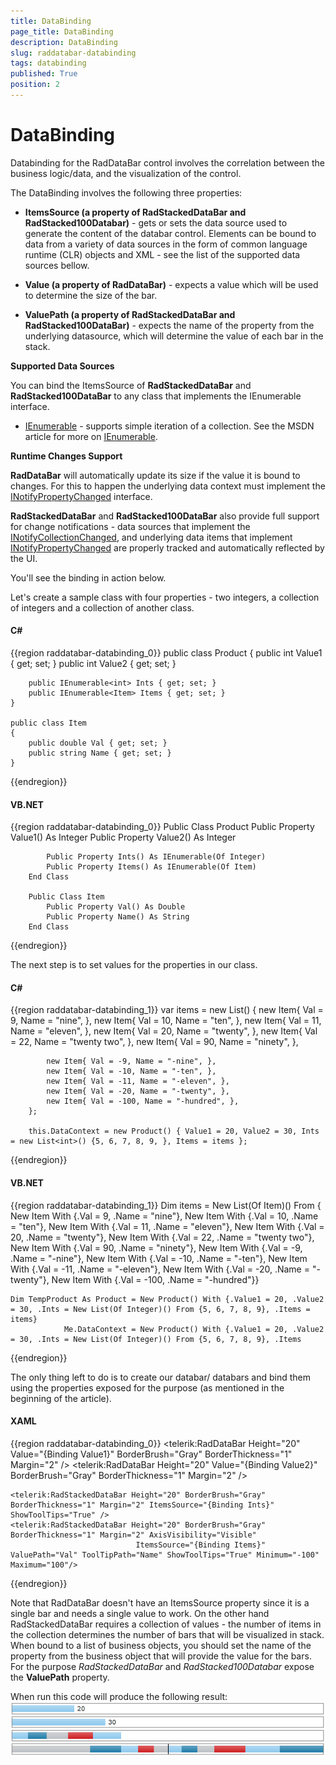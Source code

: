 ```yaml
---
title: DataBinding
page_title: DataBinding
description: DataBinding
slug: raddatabar-databinding
tags: databinding
published: True
position: 2
---
```


# DataBinding

Databinding for the RadDataBar control involves the correlation between the business logic/data, and the visualization of the control.
        

The DataBinding involves the following three properties:
* __ItemsSource (a property of RadStackedDataBar and RadStacked100Databar)__ - gets or sets the data source used to generate the content of the databar control. Elements can be bound to data from a variety of data sources in the form of common language runtime (CLR) objects and XML - see the list of the supported data sources bellow.

* __Value (a property of RadDataBar)__ - expects a value which will be used to determine the size of the bar.

* __ValuePath (a property of RadStackedDataBar and RadStacked100DataBar)__ - expects the name of the property from the underlying datasource, which will determine the value of each bar in the stack.            

__Supported Data Sources__

You can bind the ItemsSource of __RadStackedDataBar__ and __RadStacked100DataBar__ to any class that implements the IEnumerable interface.        

* [IEnumerable](http://msdn.microsoft.com/en-us/library/system.collections.ienumerable.aspx) - supports simple iteration of a collection. See the MSDN article for more on [IEnumerable](http://msdn.microsoft.com/en-us/library/system.collections.ienumerable.aspx).            

__Runtime Changes Support__

__RadDataBar__ will automatically update its size if the value it is bound to changes. For this to happen the underlying data context must implement the [INotifyPropertyChanged](http://msdn.microsoft.com/en-us/library/system.componentmodel.inotifypropertychanged(VS.95).aspx%20) interface.

__RadStackedDataBar__ and __RadStacked100DataBar__ also provide full support for change notifications - data sources that implement the [INotifyCollectionChanged](http://msdn.microsoft.com/en-us/library/system.collections.specialized.inotifycollectionchanged.aspx), and underlying data items that implement [INotifyPropertyChanged](http://msdn.microsoft.com/en-us/library/system.componentmodel.inotifypropertychanged(VS.95).aspx%20) are properly tracked and automatically reflected by the UI.        

You'll see the binding in action below.        

Let's create a sample class with four properties - two integers, a collection of integers and a collection of another class.        

#### __C#__

{{region raddatabar-databinding_0}}
	public class Product
	{
		public int Value1 { get; set; }
		public int Value2 { get; set; }
	
		public IEnumerable<int> Ints { get; set; }
		public IEnumerable<Item> Items { get; set; }
	}
	
	public class Item
	{
		public double Val { get; set; }
		public string Name { get; set; }
	}
{{endregion}}

#### __VB.NET__

{{region raddatabar-databinding_0}}
	Public Class Product
			Public Property Value1() As Integer
			Public Property Value2() As Integer
	
			Public Property Ints() As IEnumerable(Of Integer)
			Public Property Items() As IEnumerable(Of Item)
		End Class
	
		Public Class Item
			Public Property Val() As Double
			Public Property Name() As String
		End Class
{{endregion}}

The next step is to set values for the properties in our class.

#### __C#__

{{region raddatabar-databinding_1}}
	 var items = new List<Item>() 
		{
			new Item{ Val = 9, Name = "nine", },
			new Item{ Val = 10, Name = "ten", },
			new Item{ Val = 11, Name = "eleven", },
			new Item{ Val = 20, Name = "twenty", }, 
			new Item{ Val = 22, Name = "twenty two", }, 
			new Item{ Val = 90, Name = "ninety", }, 
	
			new Item{ Val = -9, Name = "-nine", },
			new Item{ Val = -10, Name = "-ten", },
			new Item{ Val = -11, Name = "-eleven", },
			new Item{ Val = -20, Name = "-twenty", }, 
			new Item{ Val = -100, Name = "-hundred", }, 
		};
	
		this.DataContext = new Product() { Value1 = 20, Value2 = 30, Ints = new List<int>() {5, 6, 7, 8, 9, }, Items = items };
{{endregion}}

#### __VB.NET__

{{region raddatabar-databinding_1}}
	Dim items = New List(Of Item)() From {
		 New Item With {.Val = 9, .Name = "nine"},
		 New Item With {.Val = 10, .Name = "ten"},
		 New Item With {.Val = 11, .Name = "eleven"},
		 New Item With {.Val = 20, .Name = "twenty"},
		 New Item With {.Val = 22, .Name = "twenty two"},
		 New Item With {.Val = 90, .Name = "ninety"},
		 New Item With {.Val = -9, .Name = "-nine"},
		 New Item With {.Val = -10, .Name = "-ten"},
		 New Item With {.Val = -11, .Name = "-eleven"},
		 New Item With {.Val = -20, .Name = "-twenty"},
		 New Item With {.Val = -100, .Name = "-hundred"}}
	
	Dim TempProduct As Product = New Product() With {.Value1 = 20, .Value2 = 30, .Ints = New List(Of Integer)() From {5, 6, 7, 8, 9}, .Items = items}
				Me.DataContext = New Product() With {.Value1 = 20, .Value2 = 30, .Ints = New List(Of Integer)() From {5, 6, 7, 8, 9}, .Items			
{{endregion}}

The only thing left to do is to create our databar/ databars and bind them using the properties exposed for the purpose (as mentioned in the beginning of the article).

#### __XAML__

{{region raddatabar-databinding_0}}
	<telerik:RadDataBar Height="20" Value="{Binding Value1}" BorderBrush="Gray" BorderThickness="1" Margin="2" />
	<telerik:RadDataBar Height="20" Value="{Binding Value2}" BorderBrush="Gray" BorderThickness="1" Margin="2" />
	
	<telerik:RadStackedDataBar Height="20" BorderBrush="Gray" BorderThickness="1" Margin="2" ItemsSource="{Binding Ints}" ShowToolTips="True" />
	<telerik:RadStackedDataBar Height="20" BorderBrush="Gray" BorderThickness="1" Margin="2" AxisVisibility="Visible"
								ItemsSource="{Binding Items}" ValuePath="Val" ToolTipPath="Name" ShowToolTips="True" Minimum="-100" Maximum="100"/>
{{endregion}}

Note that RadDataBar doesn't have an ItemsSource property since it is a single bar and needs a single value to work. On the other hand RadStackedDataBar requires a collection of values - the number of items in the collection determines the number of bars that will be visualized in stack. When bound to a list of business objects, you should set the name of the property from the business object that will provide the value for the bars. For the purpose *RadStackedDataBar* and *RadStacked100Databar* expose the __ValuePath__ property.        

When run this code will produce the following result:
![](images/raddatabar-databinding.PNG)

